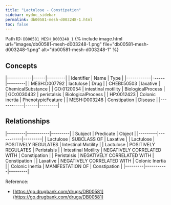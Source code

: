 ```yaml
---
title: "Lactulose - Constipation"
sidebar: mydoc_sidebar
permalink: db00581-mesh-d003248-1.html
toc: false 
---
```



Path ID: `DB00581_MESH_D003248_1`
{% include image.html url="images/db00581-mesh-d003248-1.png" file="db00581-mesh-d003248-1.png" alt="db00581-mesh-d003248-1" %}

## Concepts

|------------|------|---------|
| Identifier | Name | Type    |
|------------|------|---------|
| MESH:D007792 | lactulose | Drug |
| CHEBI:50503 | laxative | ChemicalSubstance |
| GO:0120054 | intestinal motility | BiologicalProcess |
| GO:0030432 | peristalsis | BiologicalProcess |
| HP:0012423 | Colonic inertia | PhenotypicFeature |
| MESH:D003248 | Constipation | Disease |
|------------|------|---------|

## Relationships

|---------|-----------|---------|
| Subject | Predicate | Object  |
|---------|-----------|---------|
| Lactulose | SUBCLASS OF | Laxative |
| Lactulose | POSITIVELY REGULATES | Intestinal Motility |
| Lactulose | POSITIVELY REGULATES | Peristalsis |
| Intestinal Motility | NEGATIVELY CORRELATED WITH | Constipation |
| Peristalsis | NEGATIVELY CORRELATED WITH | Constipation |
| Laxative | NEGATIVELY CORRELATED WITH | Colonic Inertia |
| Colonic Inertia | MANIFESTATION OF | Constipation |
|---------|-----------|---------|

Reference: 
  - [https://go.drugbank.com/drugs/DB00581](https://go.drugbank.com/drugs/DB00581)
